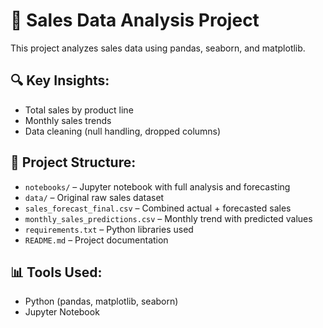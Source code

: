 # 🛒 Sales Data Analysis Project

This project analyzes sales data using pandas, seaborn, and matplotlib.

## 🔍 Key Insights:
- Total sales by product line
- Monthly sales trends
- Data cleaning (null handling, dropped columns)

## 📁 Project Structure:
- `notebooks/` – Jupyter notebook with full analysis and forecasting
- `data/` – Original raw sales dataset
- `sales_forecast_final.csv` – Combined actual + forecasted sales
- `monthly_sales_predictions.csv` – Monthly trend with predicted values
- `requirements.txt` – Python libraries used
- `README.md` – Project documentation


## 📊 Tools Used:
- Python (pandas, matplotlib, seaborn)
- Jupyter Notebook
